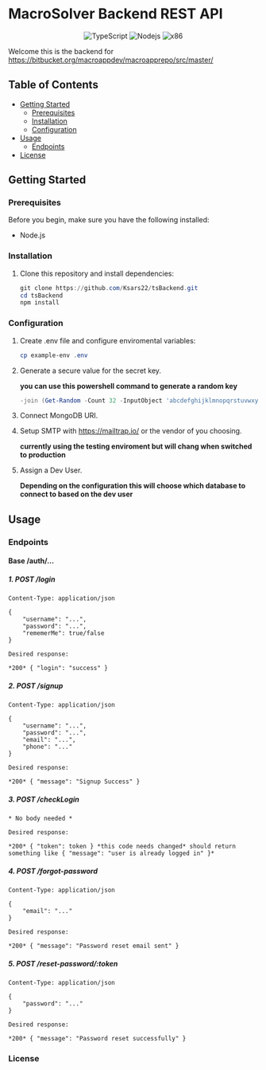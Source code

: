 # MacroSolver Backend REST API

<p align="center">
    <img src="https://img.shields.io/badge/language-typescript-%23f34b7d.svg?style=for-the-badge&logo=appveyor" alt="TypeScript">
    <img src="https://img.shields.io/badge/runtime-NodeJs-0078d7.svg?style=for-the-badge&logo=appveyor" alt="Nodejs">
    <img src="https://img.shields.io/badge/framework-express.js-green.svg?style=for-the-badge&logo=appveyor" alt="x86">
</p>

Welcome this is the backend for https://bitbucket.org/macroappdev/macroapprepo/src/master/

## Table of Contents

-   [Getting Started](#getting-started)
    -   [Prerequisites](#prerequisites)
    -   [Installation](#installation)
    -   [Configuration](#configuration)
-   [Usage](#usage)
    -   [Endpoints](#endpoints)
-   [License](#license)

## Getting Started

### Prerequisites

Before you begin, make sure you have the following installed:

-   Node.js

### Installation

1. Clone this repository and install dependencies:

    ```powershell
    git clone https://github.com/Ksars22/tsBackend.git
    cd tsBackend
    npm install
    ```

### Configuration

1. Create .env file and configure enviromental variables:

    ```powershell
    cp example-env .env
    ```

2. Generate a secure value for the secret key.

    **you can use this powershell command to generate a random key**

    ```powershell
    -join (Get-Random -Count 32 -InputObject 'abcdefghijklmnopqrstuvwxyzABCDEFGHIJKLMNOPQRSTUVWXYZ0123456789'.ToCharArray())
    ```

3. Connect MongoDB URI.

4. Setup SMTP with https://mailtrap.io/ or the vendor of you choosing.

    **currently using the testing enviroment but will chang when switched to production**

5. Assign a Dev User.

    **Depending on the configuration this will choose which database to connect to based on the dev user**

## Usage

### Endpoints

#### Base /auth/...

##### 1. POST /login

    Content-Type: application/json

    {
        "username": "...",
        "password": "...",
        "rememerMe": true/false
    }

    Desired response:

    *200* { "login": "success" }

##### 2. POST /signup

    Content-Type: application/json

    {
        "username": "...",
        "password": "...",
        "email": "...",
        "phone": "..."
    }

    Desired response:

    *200* { "message": "Signup Success" }

##### 3. POST /checkLogin

    * No body needed *

    Desired response:

    *200* { "token": token } *this code needs changed* should return something like { "message": "user is already logged in" }*

##### 4. POST /forgot-password

    Content-Type: application/json

    {
        "email": "..."
    }

    Desired response:

    *200* { "message": "Password reset email sent" }

##### 5. POST /reset-password/:token

    Content-Type: application/json

    {
        "password": "..."
    }

    Desired response:

    *200* { "message": "Password reset successfully" }

### License
